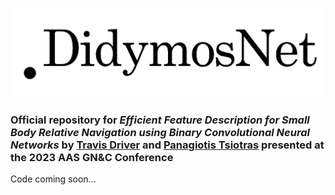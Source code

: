 ![Alt text](didymosnet-logo.gif)

### Official repository for *Efficient Feature Description for Small Body Relative Navigation using Binary Convolutional Neural Networks* by [Travis Driver](travisdriver.github.io) and [Panagiotis Tsiotras](https://dcsl.gatech.edu/tsiotras.html) presented at the 2023 AAS GN&C Conference

Code coming soon...
